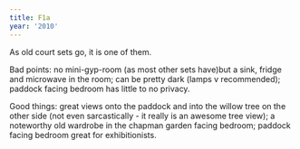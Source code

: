 ```yaml
---
title: F1a
year: '2010'
---
```


As old court sets go, it is one of them.

Bad points: no mini-gyp-room (as most other sets have)but a sink, fridge and microwave in the room; can be pretty dark (lamps v recommended); paddock facing bedroom has little to no privacy.

Good things: great views onto the paddock and into the willow tree on the other side (not even sarcastically - it really is an awesome tree view); a noteworthy old wardrobe in the chapman garden facing bedroom; paddock facing bedroom great for exhibitionists.